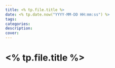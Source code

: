 ```yaml
---
title: <% tp.file.title %>
date: <% tp.date.now("YYYY-MM-DD HH:mm:ss") %>
tags: 
categories: 
description: 
cover:
---
```

# <% tp.file.title %>


